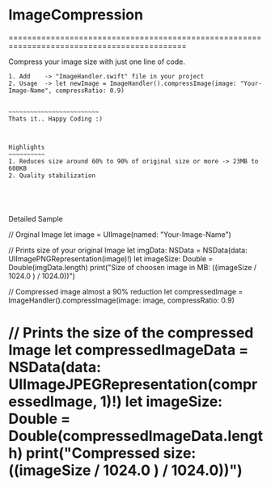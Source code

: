 # ImageCompression

============================================================================================  

Compress your image size with just one line of code.
~~~~~~~~~~~~~~~~~~~~~~~~~~~~~~~~~~~~~~~~~~~~~~~~~~~
1. Add    -> "ImageHandler.swift" file in your project 
2. Usage  -> let newImage = ImageHandler().compressImage(image: "Your-Image-Name", compressRatio: 0.9)


~~~~~~~~~~~~~~~~~~~~~~~~~
Thats it.. Happy Coding :)



Highlights
~~~~~~~~~~
1. Reduces size around 60% to 90% of original size or more -> 23MB to 600KB
2. Quality stabilization





~~~~~~~~~~~~~~~~~~~~~~~~~~~~~~~~~~~~~~~~~~~~~~~~~~~~~~~~~~~~~~~~~~~~~~~~~~~~~~~~~~~~~~~~~~~~
Detailed Sample

// Orginal Image
let image = UIImage(named: "Your-Image-Name")

// Prints size of your original Image
let imgData: NSData = NSData(data: UIImagePNGRepresentation(image)!)
let imageSize: Double = Double(imgData.length)
print("Size of choosen image in MB:  \((imageSize / 1024.0 ) / 1024.0))")
        
// Compressed image almost a 90% reduction
let compressedImage =  ImageHandler().compressImage(image: image, compressRatio: 0.9)

// Prints the size of the compressed Image
let compressedImageData = NSData(data: UIImageJPEGRepresentation(compressedImage, 1)!)
let imageSize: Double = Double(compressedImageData.length)
print("Compressed size: \((imageSize / 1024.0 ) / 1024.0))")
============================================================================================         
